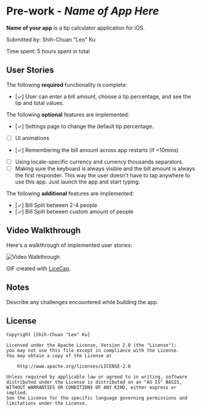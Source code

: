 # Pre-work - *Name of App Here*

**Name of your app** is a tip calculator application for iOS.

Submitted by: Shih-Chuan "Leo" Ku

Time spent: 5 hours spent in total

## User Stories

The following **required** functionality is complete:

* [✓] User can enter a bill amount, choose a tip percentage, and see the tip and total values.

The following **optional** features are implemented:
* [✓] Settings page to change the default tip percentage.
* [ ] UI animations
* [✓] Remembering the bill amount across app restarts (if <10mins)
* [ ] Using locale-specific currency and currency thousands separators.
* [ ] Making sure the keyboard is always visible and the bill amount is always the first responder. This way the user doesn't have to tap anywhere to use this app. Just launch the app and start typing.

The following **additional** features are implemented:

- [✓] Bill Split between 2-4 people
- [✓] Bill Split between custom amount of people


## Video Walkthrough

Here's a walkthrough of implemented user stories:

<img src='https://imgur.com/a/uZuramQ' title='Video Walkthrough' width='' alt='Video Walkthrough' />

GIF created with [LiceCap](http://www.cockos.com/licecap/).

## Notes

Describe any challenges encountered while building the app.

## License

    Copyright [Shih-Chuan "Leo" Ku]

    Licensed under the Apache License, Version 2.0 (the "License");
    you may not use this file except in compliance with the License.
    You may obtain a copy of the License at

        http://www.apache.org/licenses/LICENSE-2.0

    Unless required by applicable law or agreed to in writing, software
    distributed under the License is distributed on an "AS IS" BASIS,
    WITHOUT WARRANTIES OR CONDITIONS OF ANY KIND, either express or implied.
    See the License for the specific language governing permissions and
    limitations under the License.
